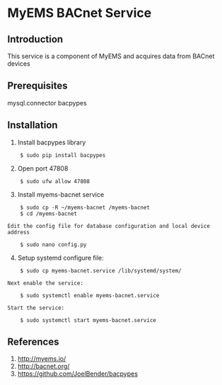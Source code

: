 # MyEMS BACnet Service


## Introduction

This service is a component of MyEMS and acquires data from BACnet devices


## Prerequisites

mysql.connector
bacpypes

## Installation
 1. Install bacpypes library
```
    $ sudo pip install bacpypes
```
 2. Open port 47808
```
    $ sudo ufw allow 47808
```
 3. Install myems-bacnet service
```
    $ sudo cp -R ~/myems-bacnet /myems-bacnet
    $ cd /myems-bacnet
```
    Edit the config file for database configuration and local device address
```
    $ sudo nano config.py
```

 4. Setup systemd configure file:
```
    $ sudo cp myems-bacnet.service /lib/systemd/system/
```
    Next enable the service:
```
    $ sudo systemctl enable myems-bacnet.service
```
    Start the service:
```
    $ sudo systemctl start myems-bacnet.service
```

## References
  1. http://myems.io/
  2. http://bacnet.org/
  3. https://github.com/JoelBender/bacpypes
  

